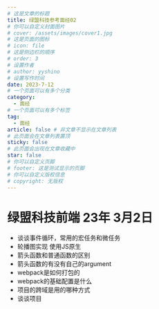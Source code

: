 ```yaml
---
# 这是文章的标题
title: 绿盟科技参考面经02
# 你可以自定义封面图片
# cover: /assets/images/cover1.jpg
# 这是页面的图标
# icon: file
# 这是侧边栏的顺序
# order: 3
# 设置作者
# author: yyshino
# 设置写作时间
date: 2023-7-12
# 一个页面可以有多个分类
category:
  - 面经
# 一个页面可以有多个标签
tag:
  - 面经
article: false # 非文章不显示在文章列表
# 此页面会在文章列表置顶
sticky: false
# 此页面会出现在文章收藏中
star: false
# 你可以自定义页脚
# footer: 这是测试显示的页脚
# 你可以自定义版权信息
# copyright: 无版权
---
```


# 绿盟科技前端 23年 3月2日

- 谈谈事件循环，常用的宏任务和微任务
- 轮播图实现 使用JS原生
- 箭头函数和普通函数的区别
- 箭头函数的有没有自己的argument
- webpack是如何打包的
- webpack的基础配置是什么
- 项目的跨域是用的哪种方式
- 谈谈项目